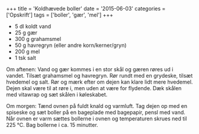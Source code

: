 +++
title = 'Koldhævede boller'
date = '2015-06-03'
categories = ['Opskrift']
tags = ['boller', 'gær', 'mel']
+++

* 5 dl koldt vand
* 25 g gær
* 300 g grahamsmel
* 50 g havregryn (eller andre korn/kerner/gryn)
* 200 g mel
* 1 tsk salt

Om aftenen: Vand og gær kommes i en stor skål og gæren røres ud i vandet. Tilsæt grahamsmel og havregryn. Rør rundt med
en grydeske, tilsæt hvedemel og salt. Rør og mærk efter om dejen kan klare lidt mere hvedemel. Dejen skal være til at
røre i, men uden at være for flydende. Dæk skålen med vitawrap og sæt skålen i køleskabet.

Om morgen: Tænd ovnen på fuldt knald og varmluft. Tag dejen op med en spiseske og sæt boller på en bageplade med
bagepapir, pensl med vand. Når ovnen er varm sættes bollerne i ovnen og temperaturen skrues ned til 225 °C. Bag bollerne
i ca. 15 minutter.
